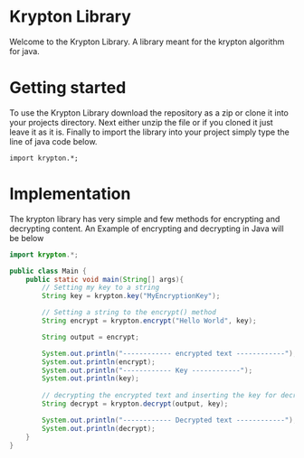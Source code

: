 # Krypton Library

Welcome to the Krypton Library. A library meant for the krypton algorithm for java.

# Getting started

To use the Krypton Library download the repository as a zip or clone it into your projects directory.
Next either unzip the file or if you cloned it just leave it as it is. 
Finally to import the library into your project simply type the line of java code below.

```
import krypton.*;
```

# Implementation

The krypton library has very simple and few methods for encrypting and decrypting content. An Example of encrypting and decrypting in Java will be below

``` java
import krypton.*;

public class Main {
    public static void main(String[] args){
        // Setting my key to a string
        String key = krypton.key("MyEncryptionKey");

        // Setting a string to the encrypt() method
        String encrypt = krypton.encrypt("Hello World", key);

        String output = encrypt;

        System.out.println("------------ encrypted text ------------");
        System.out.println(encrypt);
        System.out.println("------------ Key ------------");
        System.out.println(key);
        
        // decrypting the encrypted text and inserting the key for decryption
        String decrypt = krypton.decrypt(output, key);

        System.out.println("------------ Decrypted text ------------");
        System.out.println(decrypt);
    }
}

```
